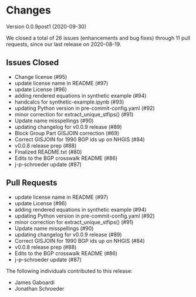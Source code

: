 # Changes

Version 0.0.9post1 (2020-09-30)

We closed a total of 26 issues (enhancements and bug fixes) through 11 pull requests, since our last release on 2020-08-19.

## Issues Closed
  - Change license (#95)
  - update license name in README (#97)
  - update License (#96)
  - adding rendered equations in synthetic example (#94)
  - handcalcs for synthetic-example.ipynb (#93)
  - updating Python version in pre-commit-config.yaml (#92)
  - minor correction for extract_unique_stfips() (#91)
  - Update name misspellings (#90)
  - updating changelog for v0.0.9 release (#89)
  - Block Group Part GISJOIN correction (#69)
  - Correct GISJOIN for 1990 BGP ids up on NHGIS (#84)
  - v0.0.8 release prep (#88)
  - Finalized README.txt (#80)
  - Edits to the BGP crosswalk README (#86)
  - j-p-schroeder update (#87)

## Pull Requests
  - update license name in README (#97)
  - update License (#96)
  - adding rendered equations in synthetic example (#94)
  - updating Python version in pre-commit-config.yaml (#92)
  - minor correction for extract_unique_stfips() (#91)
  - Update name misspellings (#90)
  - updating changelog for v0.0.9 release (#89)
  - Correct GISJOIN for 1990 BGP ids up on NHGIS (#84)
  - v0.0.8 release prep (#88)
  - Edits to the BGP crosswalk README (#86)
  - j-p-schroeder update (#87)

The following individuals contributed to this release: 

  - James Gaboardi
  - Jonathan Schroeder
